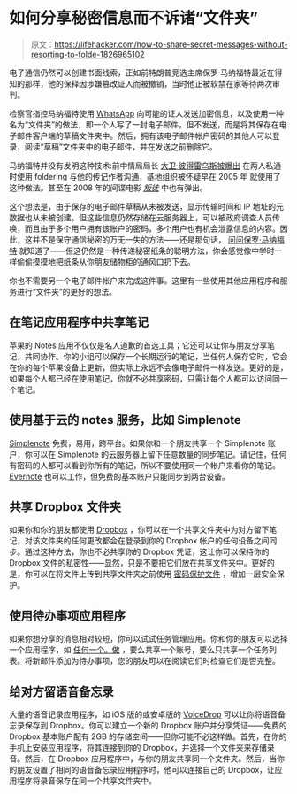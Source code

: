 # 如何分享秘密信息而不诉诸“文件夹”

> 原文：<https://lifehacker.com/how-to-share-secret-messages-without-resorting-to-folde-1826965102>

电子通信仍然可以创建书面线索，正如前特朗普竞选主席保罗·马纳福特最近在得知的那样，他的保释因涉嫌篡改证人而被撤销，当时他正被软禁在家等待两次审判。



检察官指控马纳福特使用 [WhatsApp](https://lifehacker.com/anonymous-chat-apps-like-signal-and-whatsapp-are-only-a-1826678815) 向可能的证人发送加密信息，以及使用一种名为“文件夹”的做法，即一个人写了一封电子邮件，但不发送，而是将其保存在电子邮件客户端的草稿文件夹中。然后，拥有该电子邮件帐户密码的其他人可以登录，阅读“草稿”文件夹中的电子邮件，并在发送之前删除它。

马纳福特并没有发明这种技术:前中情局局长 [大卫·彼得雷乌斯被爆出](https://www.washingtonpost.com/news/worldviews/wp/2012/11/12/heres-the-e-mail-trick-petraeus-and-broadwell-used-to-communicate/?utm_term=.3dd70fb84eda) 在两人私通时使用 foldering 与他的传记作者沟通，基地组织被怀疑早在 2005 年 就使用了这种做法。甚至在 2008 年的间谍电影 [*叛徒*](https://www.imdb.com/title/tt0988047/) 中也有弹出。

这个想法是，由于保存的电子邮件草稿从未被发送，显示传输时间和 IP 地址的元数据也从未被创建。但这些信息仍然存储在云服务器上，可以被政府调查人员传唤，而且由于多个用户拥有该账户的密码，多个用户也有机会泄露信息的内容。因此，这并不是保守通信秘密的万无一失的方法——还是那句话， [问问保罗·马纳福特](https://lifehacker.com/anonymous-chat-apps-like-signal-and-whatsapp-are-only-a-1826678815) 就知道了——但这仍然是一种传递秘密纸条的聪明方法，你会感觉像中学时一样偷偷摸摸地把纸条从你朋友储物柜的通风口扔下去。

你也不需要另一个电子邮件帐户来完成这件事。这里有一些使用其他应用程序和服务进行“文件夹”的更好的想法。

## 在笔记应用程序中共享笔记

苹果的 Notes 应用不仅仅是名人道歉的首选工具；它还可以让你与朋友分享笔记，共同协作。你的小组可以保存一个长期运行的笔记，当任何人保存它时，它会在你的每个苹果设备上更新，但实际上永远不会像电子邮件一样发送。更好的是，如果每个人都已经在使用笔记，你就不必共享密码，只需让每个人都可以访问同一个笔记。

## 使用基于云的 notes 服务，比如 Simplenote

[Simplenote](https://simplenote.com) 免费，易用，跨平台。如果你和一个朋友共享一个 Simplenote 账户，你可以在 Simplenote 的云服务器上留下任意数量的同步笔记。请记住，任何有密码的人都可以看到你所有的笔记，所以不要使用同一个帐户来看你的笔记。 [Evernote](https://evernote.com/basic) 也可以工作，但免费的基本账户只能同步到两台设备。

## 共享 Dropbox 文件夹

如果你和你的朋友都使用 [Dropbox](https://dropbox.com) ，你可以在一个共享文件夹中为对方留下笔记，对该文件夹的任何更改都会在登录到你的 Dropbox 帐户的任何设备之间同步。通过这种方法，你也不必共享你的 Dropbox 凭证，这让你可以保持你的 Dropbox 文件的私密性——显然，只是不要把它们放在共享文件夹中。更好的是，你可以在将文件上传到共享文件夹之前使用 [密码保护文件](https://lifehacker.com/five-best-file-encryption-tools-5677725) ，增加一层安全保护。

## 使用待办事项应用程序

如果你想分享的消息相对较短，你可以试试任务管理应用。你和你的朋友可以选择一个应用程序，如 [任何一个。做](https://www.any.do/) ，要么共享一个账号，要么只共享一个任务列表。将新邮件添加为待办事项，您的朋友可以在阅读它们时检查它们是否完整。

## 给对方留语音备忘录

大量的语音记录应用程序，如 iOS 版的或安卓版的 [VoiceDrop](https://play.google.com/store/apps/details?id=com.inniwinni.voicedrop) 可以让你将语音备忘录保存到 Dropbox。你可以建立一个新的 Dropbox 账户并分享凭证——免费的 Dropbox 基本账户配有 2GB 的存储空间——但你可能不必这样做。首先，在你的手机上安装应用程序，将其连接到你的 Dropbox，并选择一个文件夹来存储录音。然后，在 Dropbox 应用程序中，与你的朋友共享同一个文件夹。然后，当你的朋友设置了相同的语音备忘录应用程序时，他可以连接自己的 Dropbox，让应用程序将录音保存在同一个共享文件夹中。